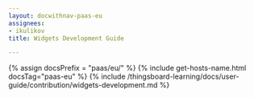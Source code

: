 ```yaml
---
layout: docwithnav-paas-eu
assignees:
- ikulikov
title: Widgets Development Guide

---
```


{% assign docsPrefix = "paas/eu/" %}
{% include get-hosts-name.html docsTag="paas-eu" %}
{% include /thingsboard-learning/docs/user-guide/contribution/widgets-development.md %}
